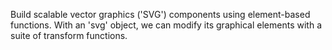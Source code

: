 Build scalable vector graphics ('SVG') components using element-based functions. With an 'svg' object, we can modify its graphical elements with a suite of transform functions.
